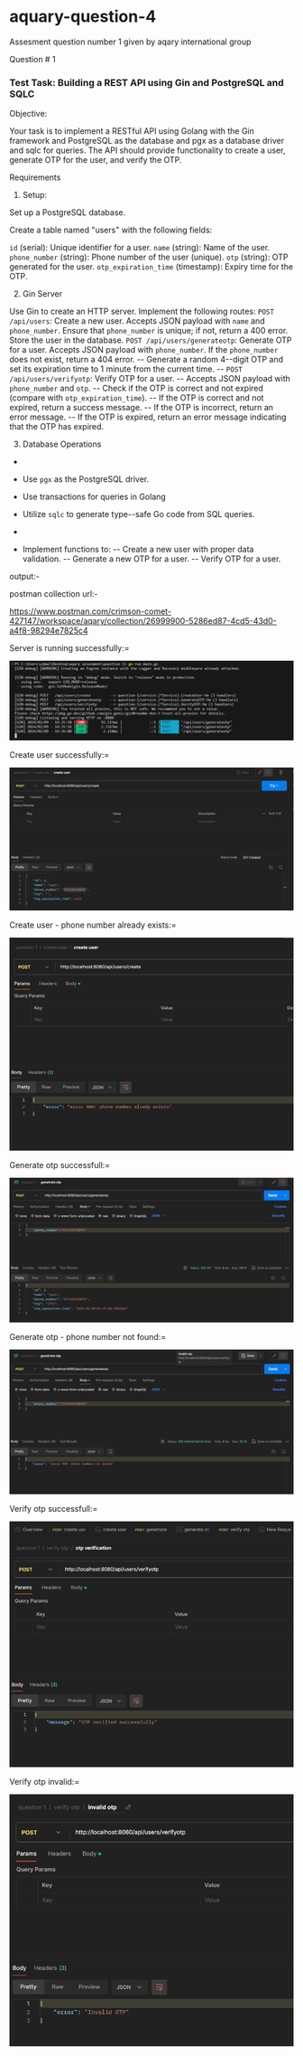 # aquary-question-4
Assesment question number 1 given by aqary international group


Question # 1

### Test Task: Building a REST API using Gin and PostgreSQL and SQLC

Objective:

Your task is to implement a RESTful API using Golang with the Gin framework and PostgreSQL as the database and pgx as a database driver and sqlc for
queries. 
The API should provide functionality to create a user, generate OTP for the user, and verify the OTP.

Requirements

1. Setup:

Set up a PostgreSQL database.

Create a table named "users" with the following fields:

`id` (serial): Unique identifier for a user.
`name` (string): Name of the user.
`phone_number` (string): Phone number of the user (unique).
`otp` (string): OTP generated for the user.
`otp_expiration_time` (timestamp): Expiry time for the OTP.

2. Gin Server

Use Gin to create an HTTP server.
Implement the following routes:
`POST /api/users`: Create a new user.
Accepts JSON payload with `name` and `phone_number`.
Ensure that `phone_number` is unique; if not, return a 400 error.
Store the user in the database.
`POST /api/users/generateotp`: Generate OTP for a user.
Accepts JSON payload with `phone_number`.
If the `phone_number` does not exist, return a 404 error.
-- Generate a random 4--digit OTP and set its expiration time to 1 minute from the current time.
-- `POST /api/users/verifyotp`: Verify OTP for a user.
-- Accepts JSON payload with `phone_number` and `otp`.
-- Check if the OTP is correct and not expired (compare with `otp_expiration_time`).
-- If the OTP is correct and not expired, return a success message.
-- If the OTP is incorrect, return an error message.
-- If the OTP is expired, return an error message indicating that the OTP has expired.

3. Database Operations

-
- Use `pgx` as the PostgreSQL driver.
- Use transactions for queries in Golang

- Utilize `sqlc` to generate type--safe Go code from SQL queries.
-
- Implement functions to:
-- Create a new user with proper data validation.
-- Generate a new OTP for a user.
-- Verify OTP for a user.


output:-

postman collection url:-

https://www.postman.com/crimson-comet-427147/workspace/aqary/collection/26999900-5286ed87-4cd5-43d0-a4f8-98294e7825c4




Server is running successfully:=

![alt text](images/image.png)

Create user successfully:=

![alt text](images/image-6.png)

Create user - phone number already exists:=

![alt text](images/image-5.png)

Generate otp successfull:=

![alt text](images/image-3.png)

Generate otp - phone number not found:=

![alt text](images/image-4.png)

Verify otp successfull:=

![alt text](images/image-1.png)

Verify otp invalid:=

![alt text](images/image-2.png)